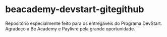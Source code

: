 # beacademy-devstart-gitegithub

Repositório especialmente feito para os entregáveis do Programa DevStart.
Agradeço a Be Academy e Paylivre pela grande oportunidade.
